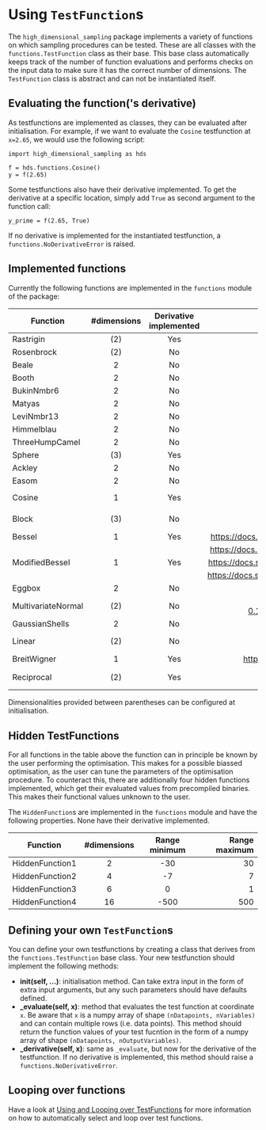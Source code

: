 # Using `TestFunction`s
The `high_dimensional_sampling` package implements a variety of functions on
which sampling procedures can be tested. These are all classes with the 
`functions.TestFunction` class as their base. This base class automatically
keeps track of the number of function evaluations and performs checks on the
input data to make sure it has the correct number of dimensions. The 
`TestFunction` class is abstract and can not be instantiated itself.

## Evaluating the function('s derivative)
As testfunctions are implemented as classes, they can be evaluated after
initialisation. For example, if we want to evaluate the `Cosine` testfunction
at `x=2.65`, we would use the following script:

    import high_dimensional_sampling as hds

    f = hds.functions.Cosine()
    y = f(2.65)

Some testfunctions also have their derivative implemented. To get the
derivative at a specific location, simply add `True` as second argument to the
function call:

    y_prime = f(2.65, True)

If no derivative is implemented for the instantiated testfunction, a 
`functions.NoDerivativeError` is raised.

## Implemented functions
Currently the following functions are implemented in the `functions` module
of the package:

| Function | #dimensions | Derivative implemented | Definition  |
| ------------- |:-------------:|:-------------:| -----:|
| Rastrigin | (2) | Yes | https://en.wikipedia.org/wiki/Rastrigin_function |
| Rosenbrock | (2) | No | https://en.wikipedia.org/wiki/Rosenbrock_function |
| Beale | 2 | No | https://en.wikipedia.org/wiki/Test_functions_for_optimization |
| Booth | 2 | No | https://en.wikipedia.org/wiki/Test_functions_for_optimization |
| BukinNmbr6 | 2 | No | https://en.wikipedia.org/wiki/Test_functions_for_optimization |
| Matyas | 2 | No | https://en.wikipedia.org/wiki/Test_functions_for_optimization |
| LeviNmbr13 | 2 | No | https://en.wikipedia.org/wiki/Test_functions_for_optimization |
| Himmelblau | 2 | No | https://en.wikipedia.org/wiki/Test_functions_for_optimization |
| ThreeHumpCamel | 2 | No | https://en.wikipedia.org/wiki/Test_functions_for_optimization |
| Sphere | (3) | Yes |  https://en.wikipedia.org/wiki/Test_functions_for_optimization |
| Ackley | 2 | No | https://en.wikipedia.org/wiki/Test_functions_for_optimization |
| Easom | 2 | No | https://en.wikipedia.org/wiki/Test_functions_for_optimization |
| Cosine | 1 | Yes | $$\cos( x )$$ |
| Block | (3) | No | $$a + b*\theta(\|x\|_0)$$ |
| Bessel | 1 | Yes | https://docs.scipy.org/doc/scipy/reference/generated/scipy.special.jv.html |
| | | | https://docs.scipy.org/doc/scipy/reference/generated/scipy.special.j0.html |
| ModifiedBessel | 1 | Yes | https://docs.scipy.org/doc/scipy/reference/generated/scipy.special.kv.html |
| |  | | https://docs.scipy.org/doc/scipy/reference/generated/scipy.special.k0.html |
| Eggbox | 2 | No | https://arxiv.org/pdf/0809.3437.pdf |
| MultivariateNormal | (2) | No | https://docs.scipy.org/doc/scipy-0.14.0/reference/generated/scipy.stats.multivariate_normal.html |
| GaussianShells | 2 | No | https://arxiv.org/pdf/0809.3437.pdf |
| Linear | (2) | No | $$\sum_i \| x_i \|$$ |
| BreitWigner | 1 | Yes | https://en.wikipedia.org/wiki/Relativistic_Breit–Wigner_distribution |
| Reciprocal | (2) | Yes | $$\prod_i x_i^{-1}$$ |

Dimensionalities provided between parentheses can be configured at
initialisation.

## Hidden TestFunctions
For all functions in the table above the function can in principle be known 
by the user performing the optimisation. This makes for a possible biassed
optimisation, as the user can tune the parameters of the optimisation
procedure. To counteract this, there are additionally four hidden functions
implemented, which get their evaluated values from precompiled binaries. This
makes their functional values unknown to the user.

The `HiddenFunction`s are implemented in the `functions` module and have the
following properties. None have their derivative implemented.

| Function | #dimensions | Range minimum | Range maximum |
| ------------- |:-------------:|:-------------:| -----:|
| HiddenFunction1 | 2 | -30 | 30 |
| HiddenFunction2 | 4 | -7 | 7 |
| HiddenFunction3 | 6 | 0 | 1 |
| HiddenFunction4 | 16 | -500 | 500 |


## Defining your own `TestFunction`s
You can define your own testfunctions by creating a class that derives from the
`functions.TestFunction` base class. Your new testfunction should implement
the following methods:

- **__init__(self, ...)**: initialisation method. Can take extra input in the
form of extra input arguments, but any such parameters should have defaults
defined.
- **_evaluate(self, x)**: method that evaluates the test function at coordinate
`x`. Be aware that `x` is a numpy array of shape `(nDatapoints, nVariables)`
and can contain multiple rows (i.e. data points). This method should return
the function values of your test fucntion in the form of a numpy array of shape
`(nDatapoints, nOutputVariables)`.
- **_derivative(self, x)**: same as `_evaluate`, but now for the derivative of
the testfunction. If no derivative is implemented, this method should raise
a `functions.NoDerivativeError`.

## Looping over functions
Have a look at
[Using and Looping over TestFunctions](03_selecting_and_looping_over_testfunctions.md)
for more information on how to automatically select and loop over test
functions.
